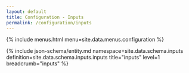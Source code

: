 ```yaml
---
layout: default
title: Configuration - Inputs
permalink: /configuration/inputs
---
```


{% include menus.html menu=site.data.menus.configuration %}

{% include json-schema/entity.md namespace=site.data.schema.inputs definition=site.data.schema.inputs.inputs title="inputs" level=1 breadcrumb="inputs" %}
